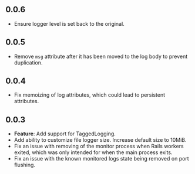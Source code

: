## 0.0.6
* Ensure logger level is set back to the original.

## 0.0.5
* Remove `msg` attribute after it has been moved to the log body to prevent duplication.

## 0.0.4
* Fix memoizing of log attributes, which could lead to persistent attributes.

## 0.0.3
* **Feature**: Add support for TaggedLogging.
* Add ability to customize file logger size. Increase default size to 10MiB.
* Fix an issue with removing of the monitor process when Rails workers exited, which was only intended for when the main process exits.
* Fix an issue with the known monitored logs state being removed on port flushing.
